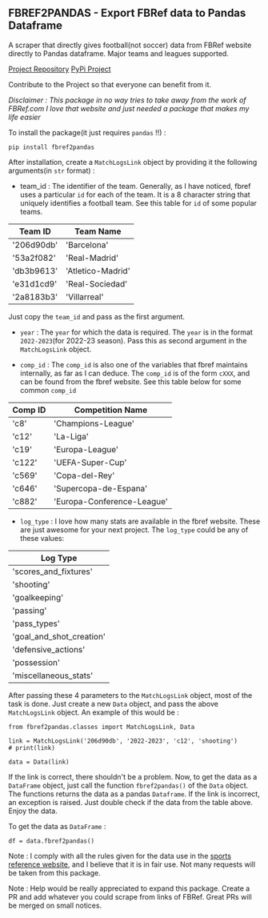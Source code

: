 ## FBREF2PANDAS - Export FBRef data to Pandas Dataframe

A scraper that directly gives football(not soccer) data from FBRef website directly to Pandas dataframe. Major teams and leagues supported.

[Project Repository](https://github.com/yash-srivastava19/fbref2pandas)
[PyPi Project](https://pypi.org/project/fbref2pandas/)

Contribute to the Project so that everyone can benefit from it.

*Disclaimer : This package in no way tries to take away from the work of FBRef.com I love that website and just needed a package that makes my life easier*

To install the package(it just requires `pandas` !!) : 

``` pip install fbref2pandas ```

After installation, create a `MatchLogsLink` object by providing it the following arguments(in `str` format) :

- team_id : The identifier of the team. Generally, as I have noticed, fbref uses a particular `id` for each of the team. It is a 8 character string that uniquely identifies a football team. See this table for `id` of some popular teams.

| Team ID       | Team Name        |
| ------------- | ---------------  |
| '206d90db'    | 'Barcelona'      |
| '53a2f082'    | 'Real-Madrid'    |
| 'db3b9613'    | 'Atletico-Madrid'|
| 'e31d1cd9'    | 'Real-Sociedad'  |
| '2a8183b3'    | 'Villarreal'     |

Just copy the `team_id` and pass as the first argument. 

- `year` : The `year` for which the data is required. The `year` is in the format `2022-2023`(for 2022-23 season). Pass this as second argument in the `MatchLogsLink` object.


- `comp_id` : The `comp_id` is also one of the variables that fbref maintains internally, as far as I can deduce. The `comp_id` is of the form `cXXX`, and can be found from the fbref website. See this table below for some common `comp_id`


| Comp ID       | Competition Name           |
| ------------- | -------------------------- |
| 'c8'          | 'Champions-League'         |
| 'c12'         | 'La-Liga'                  |
| 'c19'         | 'Europa-League'            |
| 'c122'        | 'UEFA-Super-Cup'           |
| 'c569'        | 'Copa-del-Rey'             |
| 'c646'        | 'Supercopa-de-Espana'      | 
| 'c882'        | 'Europa-Conference-League' |

- `log_type` : I love how many stats are available in the fbref website. These are just awesome for your next project. The `log_type` could be any of these values:


|  Log Type                |
| ------------------------ |
| 'scores_and_fixtures'    |
| 'shooting'               |
| 'goalkeeping'            |
| 'passing'                |
| 'pass_types'             |
| 'goal_and_shot_creation' |
| 'defensive_actions'      |
| 'possession'             |
| 'miscellaneous_stats'    |


After passing these 4 parameters to the `MatchLogsLink` object, most of the task is done. Just create a new `Data` object, and pass the above `MatchLogsLink` object. An example of this would be : 

```
from fbref2pandas.classes import MatchLogsLink, Data

link = MatchLogsLink('206d90db', '2022-2023', 'c12', 'shooting')
# print(link)  

data = Data(link)
```
If the link is correct, there shouldn't be a problem. Now, to get the data as a `DataFrame` object, just call the function `fbref2pandas()` of the `Data` object. The functions returns the data as a pandas `Dataframe`. If the link is incorrect, an exception is raised. Just double check if the data from the table above. Enjoy the data. 

To get the data as `DataFrame` : 

```
df = data.fbref2pandas()
```

Note : I comply with all the rules given for the data use in the [sports reference website](https://www.sports-reference.com/data_use.html), and I believe that it is in fair use. Not many requests will be taken from this package.  

Note : Help would be really appreciated to expand this package. Create a PR and add whatever you could scrape from links of FBRef. Great PRs will be merged on small notices.

